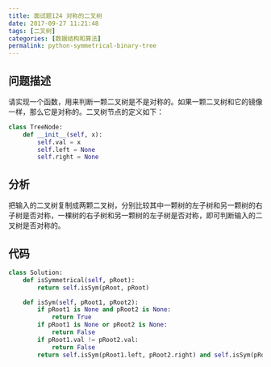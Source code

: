 ```yaml
---
title: 面试题124 对称的二叉树
date: 2017-09-27 11:21:48
tags: [二叉树]
categories: [数据结构和算法]
permalink: python-symmetrical-binary-tree
---
```

## 问题描述 ##
请实现一个函数，用来判断一颗二叉树是不是对称的。如果一颗二叉树和它的镜像一样，那么它是对称的。二叉树节点的定义如下：
```python
class TreeNode:
    def __init__(self, x):
        self.val = x
        self.left = None
        self.right = None
```
<!-- more -->
## 分析 ##
把输入的二叉树复制成两颗二叉树，分别比较其中一颗树的左子树和另一颗树的右子树是否对称，一棵树的右子树和另一颗树的左子树是否对称，即可判断输入的二叉树是否对称的。
## 代码 ##
```python
class Solution:
    def isSymmetrical(self, pRoot):
        return self.isSym(pRoot, pRoot)

    def isSym(self, pRoot1, pRoot2):
        if pRoot1 is None and pRoot2 is None:
            return True
        if pRoot1 is None or pRoot2 is None:
            return False
        if pRoot1.val != pRoot2.val:
            return False
        return self.isSym(pRoot1.left, pRoot2.right) and self.isSym(pRoot1.right, pRoot2.left)
```